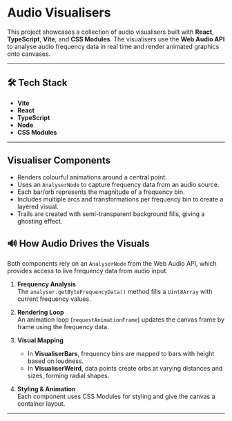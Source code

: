 # Audio Visualisers

This project showcases a collection of audio visualisers built with **React**, **TypeScript**, **Vite**, and **CSS Modules**. The visualisers use the **Web Audio API** to analyse audio frequency data in real time and render animated graphics onto canvases.

---

## 🛠️ Tech Stack

- **Vite**
- **React**
- **TypeScript**
- **Node**
- **CSS Modules**

---

## Visualiser Components

- Renders colourful animations around a central point.
- Uses an `AnalyserNode` to capture frequency data from an audio source.
- Each bar/orb represents the magnitude of a frequency bin.
- Includes multiple arcs and transformations per frequency bin to create a layered visual.
- Trails are created with semi-transparent background fills, giving a ghosting effect.

## 🔊 How Audio Drives the Visuals

Both components rely on an `AnalyserNode` from the Web Audio API, which provides access to live frequency data from audio input.

1. **Frequency Analysis**  
   The `analyser.getByteFrequencyData()` method fills a `Uint8Array` with current frequency values.

2. **Rendering Loop**  
   An animation loop (`requestAnimationFrame`) updates the canvas frame by frame using the frequency data.

3. **Visual Mapping**

   - In **VisualiserBars**, frequency bins are mapped to bars with height based on loudness.
   - In **VisualiserWeird**, data points create orbs at varying distances and sizes, forming radial shapes.

4. **Styling & Animation**  
   Each component uses CSS Modules for styling and give the canvas a container layout.

---
